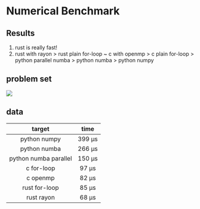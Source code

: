 # Numerical Benchmark

## Results

1. rust is really fast!
2. rust with rayon > rust plain for-loop ~ c with openmp > c plain for-loop > python parallel numba > python numba > python numpy

## problem set

<img src="https://render.githubusercontent.com/render/math?math=c_i = \begin{cases} a_i^2 %2B b_i^2 %2B a_i b_i, \quad i=0 \\ a_i^2 %2B b_{i-1}^2 %2B a_i b_i %2B a_i %2B b_i, \quad \mathrm{otherwise}.\end{cases}">

## data
                        
| target                | time   |
|:---------------------:|:------:|
| python numpy          | 399 µs |
| python numba          | 266 µs |
| python numba parallel | 150 µs |
| c for-loop            | 97 µs  |
| c openmp              | 82 µs  |
| rust for-loop         | 85 µs  |
| rust rayon            | 68 µs  |

